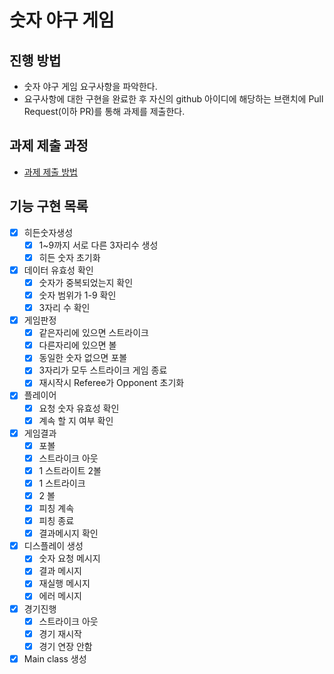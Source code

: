 # 숫자 야구 게임
## 진행 방법
* 숫자 야구 게임 요구사항을 파악한다.
* 요구사항에 대한 구현을 완료한 후 자신의 github 아이디에 해당하는 브랜치에 Pull Request(이하 PR)를 통해 과제를 제출한다.

## 과제 제출 과정
* [과제 제출 방법](https://github.com/next-step/nextstep-docs/tree/master/precourse)

## 기능 구현 목록
- [X] 히든숫자생성
    - [X] 1~9까지 서로 다른 3자리수 생성
    - [X] 히든 숫자 초기화

- [X] 데이터 유효성 확인
    - [X] 숫자가 중복되었는지 확인
    - [X] 숫자 범위가 1-9 확인
    - [X] 3자리 수 확인

- [X] 게임판정
	- [X] 같은자리에 있으면 스트라이크
	- [X] 다른자리에 있으면 볼
	- [X] 동일한 숫자 없으면 포볼
	- [X] 3자리가 모두 스트라이크 게임 종료
	- [X] 재시작시 Referee가 Opponent 초기화
	
- [X] 플레이어 
    - [X] 요청 숫자 유효성 확인
    - [X] 계속 할 지 여부 확인

- [X] 게임결과
    - [X] 포볼
    - [X] 스트라이크 아웃
    - [X] 1 스트라이트 2볼
    - [X] 1 스트라이크
    - [X] 2 볼
    - [X] 피칭 계속
    - [X] 피칭 종료
    - [X] 결과메시지 확인
    
- [X] 디스플레이 생성
    - [X] 숫자 요청 메시지
    - [X] 결과 메시지
    - [X] 재실행 메시지
    - [X] 에러 메시지

- [X] 경기진행
    - [X] 스트라이크 아웃
    - [X] 경기 재시작
    - [X] 경기 연장 안함

- [X] Main class 생성
